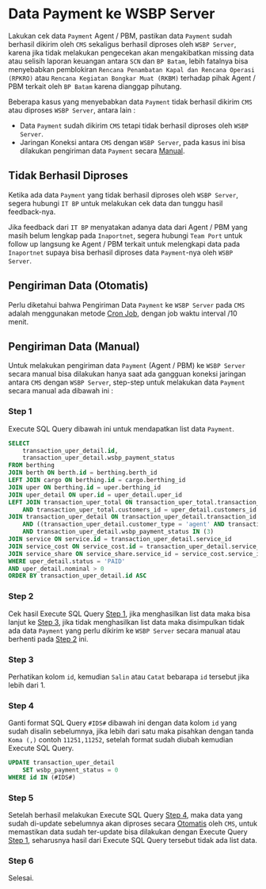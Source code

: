 # Data Payment ke WSBP Server

Lakukan cek data `Payment` Agent / PBM, pastikan data `Payment` sudah berhasil dikirim oleh `CMS` sekaligus berhasil diproses oleh `WSBP Server`, karena jika tidak melakukan pengecekan akan mengakibatkan missing data atau selisih laporan keuangan antara `SCN` dan `BP Batam`, lebih fatalnya bisa menyebabkan pemblokiran `Rencana Penambatan Kapal dan Rencana Operasi (RPKRO)` atau `Rencana Kegiatan Bongkar Muat (RKBM)` terhadap pihak Agent / PBM terkait oleh `BP Batam` karena dianggap pihutang.

Beberapa kasus yang menyebabkan data `Payment` tidak berhasil dikirim `CMS` atau diproses `WSBP Server`, antara lain :

- Data `Payment` sudah dikirim `CMS` tetapi tidak berhasil diproses oleh `WSBP Server`.
- Jaringan Koneksi antara `CMS` dengan `WSBP Server`, pada kasus ini bisa dilakukan pengiriman data `Payment` secara [Manual](data-payment-wsbp.md#pengiriman-data-manual).

## Tidak Berhasil Diproses

Ketika ada data `Payment` yang tidak berhasil diproses oleh `WSBP Server`, segera hubungi `IT BP` untuk melakukan cek data dan tunggu hasil feedback-nya.

Jika feedback dari `IT BP` menyatakan adanya data dari Agent / PBM yang masih belum lengkap pada `Inaportnet`, segera hubungi `Team Port` untuk follow up langsung ke Agent / PBM terkait untuk melengkapi data pada `Inaportnet` supaya bisa berhasil diproses data `Payment`-nya oleh `WSBP Server`.

## Pengiriman Data (Otomatis)

Perlu diketahui bahwa Pengiriman Data `Payment` ke `WSBP Server` pada `CMS` adalah menggunakan metode [Cron Job](cronjob.md), dengan job waktu interval /10 menit.

## Pengiriman Data (Manual)

Untuk melakukan pengiriman data `Payment` (Agent / PBM) ke `WSBP Server` secara manual bisa dilakukan hanya saat ada gangguan koneksi jaringan antara `CMS` dengan `WSBP Server`, step-step untuk melakukan data `Payment` secara manual ada dibawah ini :

### Step 1

Execute SQL Query dibawah ini untuk mendapatkan list data `Payment`.

```SQL
SELECT
    transaction_uper_detail.id,
    transaction_uper_detail.wsbp_payment_status
FROM berthing
JOIN berth ON berth.id = berthing.berth_id
LEFT JOIN cargo ON berthing.id = cargo.berthing_id
JOIN uper ON berthing.id = uper.berthing_id
JOIN uper_detail ON uper.id = uper_detail.uper_id
LEFT JOIN transaction_uper_total ON transaction_uper_total.transaction_id = uper_detail.transaction_id
    AND transaction_uper_total.customers_id = uper_detail.customers_id
JOIN transaction_uper_detail ON transaction_uper_detail.transaction_id = uper_detail.transaction_id
    AND ((transaction_uper_detail.customer_type = 'agent' AND transaction_uper_total.customer_type_id = 1) OR transaction_uper_detail.pbm_id = transaction_uper_total.customers_id)
    AND transaction_uper_detail.wsbp_payment_status IN (3)
JOIN service ON service.id = transaction_uper_detail.service_id
JOIN service_cost ON service_cost.id = transaction_uper_detail.service_cost_id
JOIN service_share ON service_share.service_id = service_cost.service_id and service_share.company_id=2
WHERE uper_detail.status = 'PAID'
AND uper_detail.nominal > 0
ORDER BY transaction_uper_detail.id ASC
```

### Step 2

Cek hasil Execute SQL Query [Step 1](data-payment-wsbp.md#step-1), jika menghasilkan list data maka bisa lanjut ke [Step 3](data-payment-wsbp.md#step-3), jika tidak menghasilkan list data maka disimpulkan tidak ada data `Payment` yang perlu dikirim ke `WSBP Server` secara manual atau berhenti pada [Step 2](data-payment-wsbp.md#step-2) ini.

### Step 3

Perhatikan kolom `id`, kemudian `Salin` atau `Catat` bebarapa `id` tersebut jika lebih dari 1.

### Step 4

Ganti format SQL Query `#IDS#` dibawah ini dengan data kolom `id` yang sudah disalin sebelumnya, jika lebih dari satu maka pisahkan dengan tanda `Koma (,)` contoh `11251,11252`, setelah format sudah diubah kemudian Execute SQL Query.

```SQL
UPDATE transaction_uper_detail
    SET wsbp_payment_status = 0
WHERE id IN (#IDS#)
```

### Step 5

Setelah berhasil melakukan Execute SQL Query [Step 4](data-payment-wsbp.md#step-1), maka data yang sudah di-update sebelumnya akan diproses secara [Otomatis](data-payment-wsbp.md#pengiriman-data-otomatis) oleh `CMS`, untuk memastikan data sudah ter-update bisa dilakukan dengan Execute Query [Step 1](data-payment-wsbp.md#step-1), seharusnya hasil dari Execute SQL Query tersebut tidak ada list data.

### Step 6

Selesai.
